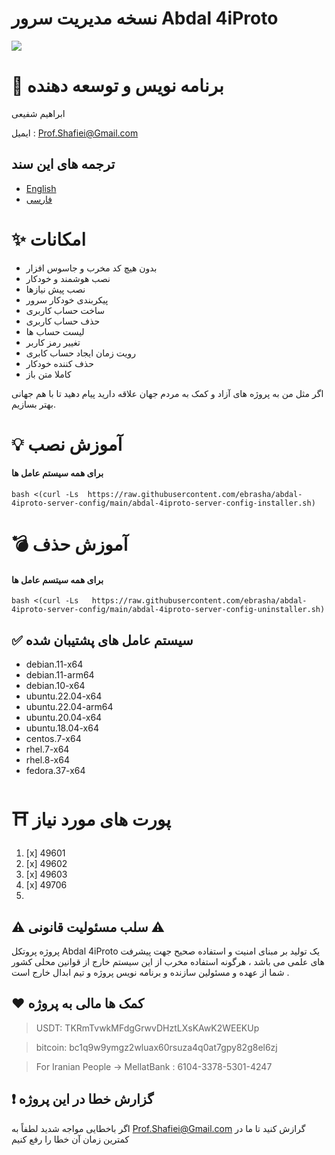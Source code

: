 # نسخه مدیریت سرور  Abdal 4iProto
![](https://raw.githubusercontent.com/ebrasha/abdal-4iproto-server-config/main/shot.jpg)

# 🤵 برنامه نویس و توسعه دهنده
ابراهیم شفیعی

ایمیل :  Prof.Shafiei@Gmail.com

## ترجمه های این سند
- [English](README.md)
- [فارسی](README.fa.md)


# ✨ امکانات 
- بدون هیچ کد مخرب و جاسوس افزار
- نصب هوشمند و خودکار
- نصب پیش نیازها
- پیکربندی خودکار سرور
- ساخت حساب کاربری
- حذف حساب کاربری
- لیست حساب ها
- تغییر رمز کاربر
- رویت زمان ایجاد حساب کابری
- حذف کننده خودکار
- کاملا متن باز


اگر مثل من به پروژه های آزاد و کمک به مردم جهان علاقه دارید پیام دهید تا با هم جهانی بهتر بسازیم.



# 💡 آموزش نصب

####  برای همه سیستم عامل ها 
```
bash <(curl -Ls  https://raw.githubusercontent.com/ebrasha/abdal-4iproto-server-config/main/abdal-4iproto-server-config-installer.sh)
```


# 💣 آموزش حذف

#### برای همه سیتسم عامل ها 

```
bash <(curl -Ls   https://raw.githubusercontent.com/ebrasha/abdal-4iproto-server-config/main/abdal-4iproto-server-config-uninstaller.sh)
```

## ✅  سیستم عامل های پشتیبان شده

- debian.11-x64
- debian.11-arm64
- debian.10-x64
- ubuntu.22.04-x64
- ubuntu.22.04-arm64
- ubuntu.20.04-x64
- ubuntu.18.04-x64
- centos.7-x64
- rhel.7-x64
- rhel.8-x64
- fedora.37-x64

# ⛩️  پورت های مورد نیاز

1. [x] 49601
2. [x] 49602
3. [x] 49603
4. [x] 49706
5. 
 
 ## ⚠️ سلب مسئولیت قانونی ⚠️

پروژه پروتکل Abdal 4iProto یک تولید بر مبنای امنیت و استفاده صحیح جهت پیشرفت های علمی می باشد ، هرگونه استفاده مخرب از این سیستم خارج از قوانین محلی کشور شما از عهده و مسئولین سازنده و برنامه نویس پروژه و تیم ابدال خارج است . 

## ❤️ کمک ها مالی به پروژه 

> USDT:      TKRmTvwkMFdgGrwvDHztLXsKAwK2WEEKUp

> bitcoin:   bc1q9w9ymgz2wluax60rsuza4q0at7gpy82g8el6zj

> For Iranian People -> MellatBank : 6104-3378-5301-4247

## ❗ گزارش خطا در این پروژه 

 اگر باخطایی مواجه شدید لطفاً به Prof.Shafiei@Gmail.com گرازش کنید تا ما در کمترین زمان آن خطا را رفع کنیم


